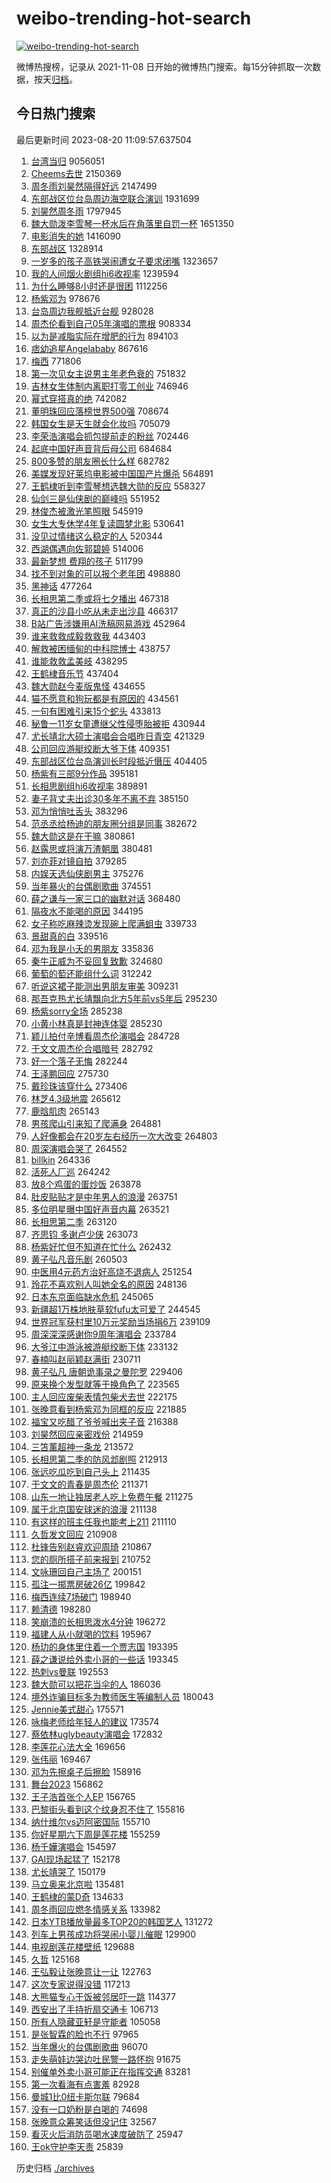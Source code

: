 # weibo-trending-hot-search

[![weibo-trending-hot-search](https://github.com/ameizi/weibo-trending-hot-search/actions/workflows/ci.yml/badge.svg)](https://github.com/ameizi/weibo-trending-hot-search/actions/workflows/ci.yml)

微博热搜榜，记录从 2021-11-08 日开始的微博热门搜索。每15分钟抓取一次数据，按天[归档](./archives)。

## 今日热门搜索

<!-- BEGIN --> 
最后更新时间 2023-08-20 11:09:57.637504 
1. [台湾当归](https://s.weibo.com/weibo?q=%23%E5%8F%B0%E6%B9%BE%E5%BD%93%E5%BD%92%23&t=31&band_rank=32&Refer=top) 9056051
1. [Cheems去世](https://s.weibo.com/weibo?q=%23Cheems%E5%8E%BB%E4%B8%96%23&t=31&band_rank=49&Refer=top) 2150369
1. [周冬雨刘昊然隔得好远](https://s.weibo.com/weibo?q=%23%E5%91%A8%E5%86%AC%E9%9B%A8%E5%88%98%E6%98%8A%E7%84%B6%E9%9A%94%E5%BE%97%E5%A5%BD%E8%BF%9C%23&t=31&band_rank=1&Refer=top) 2147499
1. [东部战区位台岛周边海空联合演训](https://s.weibo.com/weibo?q=%23%E4%B8%9C%E9%83%A8%E6%88%98%E5%8C%BA%E4%BD%8D%E5%8F%B0%E5%B2%9B%E5%91%A8%E8%BE%B9%E6%B5%B7%E7%A9%BA%E8%81%94%E5%90%88%E6%BC%94%E8%AE%AD%23&t=31&band_rank=3&Refer=top) 1931699
1. [刘昊然周冬雨](https://s.weibo.com/weibo?q=%E5%88%98%E6%98%8A%E7%84%B6%E5%91%A8%E5%86%AC%E9%9B%A8&t=31&band_rank=2&Refer=top) 1797945
1. [魏大勋泼李雪琴一杯水后在角落里自罚一杯](https://s.weibo.com/weibo?q=%23%E9%AD%8F%E5%A4%A7%E5%8B%8B%E6%B3%BC%E6%9D%8E%E9%9B%AA%E7%90%B4%E4%B8%80%E6%9D%AF%E6%B0%B4%E5%90%8E%E5%9C%A8%E8%A7%92%E8%90%BD%E9%87%8C%E8%87%AA%E7%BD%9A%E4%B8%80%E6%9D%AF%23&t=31&band_rank=2&Refer=top) 1651350
1. [电影消失的她](https://s.weibo.com/weibo?q=%E7%94%B5%E5%BD%B1%E6%B6%88%E5%A4%B1%E7%9A%84%E5%A5%B9&t=31&band_rank=4&Refer=top) 1416090
1. [东部战区](https://s.weibo.com/weibo?q=%23%E4%B8%9C%E9%83%A8%E6%88%98%E5%8C%BA%23&t=31&band_rank=10&Refer=top) 1328914
1. [一岁多的孩子高铁哭闹遭女子要求闭嘴](https://s.weibo.com/weibo?q=%23%E4%B8%80%E5%B2%81%E5%A4%9A%E7%9A%84%E5%AD%A9%E5%AD%90%E9%AB%98%E9%93%81%E5%93%AD%E9%97%B9%E9%81%AD%E5%A5%B3%E5%AD%90%E8%A6%81%E6%B1%82%E9%97%AD%E5%98%B4%23&t=31&band_rank=5&Refer=top) 1323657
1. [我的人间烟火剧组hi6收视率](https://s.weibo.com/weibo?q=%23%E6%88%91%E7%9A%84%E4%BA%BA%E9%97%B4%E7%83%9F%E7%81%AB%E5%89%A7%E7%BB%84hi6%E6%94%B6%E8%A7%86%E7%8E%87%23&t=31&band_rank=26&Refer=top) 1239594
1. [为什么睡够8小时还是很困](https://s.weibo.com/weibo?q=%23%E4%B8%BA%E4%BB%80%E4%B9%88%E7%9D%A1%E5%A4%9F8%E5%B0%8F%E6%97%B6%E8%BF%98%E6%98%AF%E5%BE%88%E5%9B%B0%23&t=31&band_rank=12&Refer=top) 1112256
1. [杨紫邓为](https://s.weibo.com/weibo?q=%E6%9D%A8%E7%B4%AB%E9%82%93%E4%B8%BA&t=31&band_rank=14&Refer=top) 978676
1. [台岛周边我舰抵近台舰](https://s.weibo.com/weibo?q=%23%E5%8F%B0%E5%B2%9B%E5%91%A8%E8%BE%B9%E6%88%91%E8%88%B0%E6%8A%B5%E8%BF%91%E5%8F%B0%E8%88%B0%23&t=31&band_rank=43&Refer=top) 928028
1. [周杰伦看到自己05年演唱的票根](https://s.weibo.com/weibo?q=%E5%91%A8%E6%9D%B0%E4%BC%A6%E7%9C%8B%E5%88%B0%E8%87%AA%E5%B7%B105%E5%B9%B4%E6%BC%94%E5%94%B1%E7%9A%84%E7%A5%A8%E6%A0%B9&t=31&band_rank=5&Refer=top) 908334
1. [以为是减脂实际在增肥的行为](https://s.weibo.com/weibo?q=%23%E4%BB%A5%E4%B8%BA%E6%98%AF%E5%87%8F%E8%84%82%E5%AE%9E%E9%99%85%E5%9C%A8%E5%A2%9E%E8%82%A5%E7%9A%84%E8%A1%8C%E4%B8%BA%23&t=31&band_rank=8&Refer=top) 894103
1. [痞幼追星Angelababy](https://s.weibo.com/weibo?q=%23%E7%97%9E%E5%B9%BC%E8%BF%BD%E6%98%9FAngelababy%23&t=31&band_rank=7&Refer=top) 867616
1. [梅西](https://s.weibo.com/weibo?q=%E6%A2%85%E8%A5%BF&t=31&band_rank=45&Refer=top) 771806
1. [第一次见女主说男主年老色衰的](https://s.weibo.com/weibo?q=%23%E7%AC%AC%E4%B8%80%E6%AC%A1%E8%A7%81%E5%A5%B3%E4%B8%BB%E8%AF%B4%E7%94%B7%E4%B8%BB%E5%B9%B4%E8%80%81%E8%89%B2%E8%A1%B0%E7%9A%84%23&t=31&band_rank=36&Refer=top) 751832
1. [吉林女生体制内离职打零工创业](https://s.weibo.com/weibo?q=%23%E5%90%89%E6%9E%97%E5%A5%B3%E7%94%9F%E4%BD%93%E5%88%B6%E5%86%85%E7%A6%BB%E8%81%8C%E6%89%93%E9%9B%B6%E5%B7%A5%E5%88%9B%E4%B8%9A%23&t=31&band_rank=6&Refer=top) 746946
1. [幂式穿搭真的绝](https://s.weibo.com/weibo?q=%E5%B9%82%E5%BC%8F%E7%A9%BF%E6%90%AD%E7%9C%9F%E7%9A%84%E7%BB%9D&t=31&band_rank=7&Refer=top) 742082
1. [董明珠回应落榜世界500强](https://s.weibo.com/weibo?q=%23%E8%91%A3%E6%98%8E%E7%8F%A0%E5%9B%9E%E5%BA%94%E8%90%BD%E6%A6%9C%E4%B8%96%E7%95%8C500%E5%BC%BA%23&t=31&band_rank=39&Refer=top) 708674
1. [韩国女生是天生就会化妆吗](https://s.weibo.com/weibo?q=%E9%9F%A9%E5%9B%BD%E5%A5%B3%E7%94%9F%E6%98%AF%E5%A4%A9%E7%94%9F%E5%B0%B1%E4%BC%9A%E5%8C%96%E5%A6%86%E5%90%97&t=31&band_rank=18&Refer=top) 705079
1. [李荣浩演唱会抓包提前走的粉丝](https://s.weibo.com/weibo?q=%23%E6%9D%8E%E8%8D%A3%E6%B5%A9%E6%BC%94%E5%94%B1%E4%BC%9A%E6%8A%93%E5%8C%85%E6%8F%90%E5%89%8D%E8%B5%B0%E7%9A%84%E7%B2%89%E4%B8%9D%23&t=31&band_rank=11&Refer=top) 702446
1. [起底中国好声音背后母公司](https://s.weibo.com/weibo?q=%23%E8%B5%B7%E5%BA%95%E4%B8%AD%E5%9B%BD%E5%A5%BD%E5%A3%B0%E9%9F%B3%E8%83%8C%E5%90%8E%E6%AF%8D%E5%85%AC%E5%8F%B8%23&t=31&band_rank=11&Refer=top) 684684
1. [800多赞的朋友圈长什么样](https://s.weibo.com/weibo?q=%23800%E5%A4%9A%E8%B5%9E%E7%9A%84%E6%9C%8B%E5%8F%8B%E5%9C%88%E9%95%BF%E4%BB%80%E4%B9%88%E6%A0%B7%23&t=31&band_rank=8&Refer=top) 682782
1. [美媒发现好莱坞电影被中国国产片爆杀](https://s.weibo.com/weibo?q=%23%E7%BE%8E%E5%AA%92%E5%8F%91%E7%8E%B0%E5%A5%BD%E8%8E%B1%E5%9D%9E%E7%94%B5%E5%BD%B1%E8%A2%AB%E4%B8%AD%E5%9B%BD%E5%9B%BD%E4%BA%A7%E7%89%87%E7%88%86%E6%9D%80%23&t=31&band_rank=14&Refer=top) 564891
1. [王鹤棣听到李雪琴想选魏大勋的反应](https://s.weibo.com/weibo?q=%23%E7%8E%8B%E9%B9%A4%E6%A3%A3%E5%90%AC%E5%88%B0%E6%9D%8E%E9%9B%AA%E7%90%B4%E6%83%B3%E9%80%89%E9%AD%8F%E5%A4%A7%E5%8B%8B%E7%9A%84%E5%8F%8D%E5%BA%94%23&t=31&band_rank=26&Refer=top) 558327
1. [仙剑三是仙侠剧的巅峰吗](https://s.weibo.com/weibo?q=%23%E4%BB%99%E5%89%91%E4%B8%89%E6%98%AF%E4%BB%99%E4%BE%A0%E5%89%A7%E7%9A%84%E5%B7%85%E5%B3%B0%E5%90%97%23&t=31&band_rank=21&Refer=top) 551952
1. [林俊杰被激光笔照眼](https://s.weibo.com/weibo?q=%E6%9E%97%E4%BF%8A%E6%9D%B0%E8%A2%AB%E6%BF%80%E5%85%89%E7%AC%94%E7%85%A7%E7%9C%BC&t=31&band_rank=16&Refer=top) 545919
1. [女生大专休学4年复读圆梦北影](https://s.weibo.com/weibo?q=%23%E5%A5%B3%E7%94%9F%E5%A4%A7%E4%B8%93%E4%BC%91%E5%AD%A64%E5%B9%B4%E5%A4%8D%E8%AF%BB%E5%9C%86%E6%A2%A6%E5%8C%97%E5%BD%B1%23&t=31&band_rank=38&Refer=top) 530641
1. [没见过情绪这么稳定的人](https://s.weibo.com/weibo?q=%E6%B2%A1%E8%A7%81%E8%BF%87%E6%83%85%E7%BB%AA%E8%BF%99%E4%B9%88%E7%A8%B3%E5%AE%9A%E7%9A%84%E4%BA%BA&t=31&band_rank=39&Refer=top) 520344
1. [西湖偶遇向佐郭碧婷](https://s.weibo.com/weibo?q=%23%E8%A5%BF%E6%B9%96%E5%81%B6%E9%81%87%E5%90%91%E4%BD%90%E9%83%AD%E7%A2%A7%E5%A9%B7%23&t=31&band_rank=39&Refer=top) 514006
1. [最新梦想 费翔的孩子](https://s.weibo.com/weibo?q=%E6%9C%80%E6%96%B0%E6%A2%A6%E6%83%B3%20%E8%B4%B9%E7%BF%94%E7%9A%84%E5%AD%A9%E5%AD%90&t=31&band_rank=21&Refer=top) 511799
1. [找不到对象的可以报个老年团](https://s.weibo.com/weibo?q=%23%E6%89%BE%E4%B8%8D%E5%88%B0%E5%AF%B9%E8%B1%A1%E7%9A%84%E5%8F%AF%E4%BB%A5%E6%8A%A5%E4%B8%AA%E8%80%81%E5%B9%B4%E5%9B%A2%23&t=31&band_rank=38&Refer=top) 498880
1. [黑神话](https://s.weibo.com/weibo?q=%E9%BB%91%E7%A5%9E%E8%AF%9D&t=31&band_rank=24&Refer=top) 477264
1. [长相思第二季或将七夕播出](https://s.weibo.com/weibo?q=%23%E9%95%BF%E7%9B%B8%E6%80%9D%E7%AC%AC%E4%BA%8C%E5%AD%A3%E6%88%96%E5%B0%86%E4%B8%83%E5%A4%95%E6%92%AD%E5%87%BA%23&t=31&band_rank=13&Refer=top) 467318
1. [真正的沙县小吃从未走出沙县](https://s.weibo.com/weibo?q=%E7%9C%9F%E6%AD%A3%E7%9A%84%E6%B2%99%E5%8E%BF%E5%B0%8F%E5%90%83%E4%BB%8E%E6%9C%AA%E8%B5%B0%E5%87%BA%E6%B2%99%E5%8E%BF&t=31&band_rank=48&Refer=top) 466317
1. [B站广告涉嫌用AI洗稿网易游戏](https://s.weibo.com/weibo?q=B%E7%AB%99%E5%B9%BF%E5%91%8A%E6%B6%89%E5%AB%8C%E7%94%A8AI%E6%B4%97%E7%A8%BF%E7%BD%91%E6%98%93%E6%B8%B8%E6%88%8F&t=31&band_rank=9&Refer=top) 452964
1. [谁来救救成毅救救我](https://s.weibo.com/weibo?q=%E8%B0%81%E6%9D%A5%E6%95%91%E6%95%91%E6%88%90%E6%AF%85%E6%95%91%E6%95%91%E6%88%91&t=31&band_rank=14&Refer=top) 443403
1. [解救被困缅甸的中科院博士](https://s.weibo.com/weibo?q=%23%E8%A7%A3%E6%95%91%E8%A2%AB%E5%9B%B0%E7%BC%85%E7%94%B8%E7%9A%84%E4%B8%AD%E7%A7%91%E9%99%A2%E5%8D%9A%E5%A3%AB%23&t=31&band_rank=10&Refer=top) 438757
1. [谁能救救孟美岐](https://s.weibo.com/weibo?q=%23%E8%B0%81%E8%83%BD%E6%95%91%E6%95%91%E5%AD%9F%E7%BE%8E%E5%B2%90%23&t=31&band_rank=11&Refer=top) 438295
1. [王鹤棣音乐节](https://s.weibo.com/weibo?q=%E7%8E%8B%E9%B9%A4%E6%A3%A3%E9%9F%B3%E4%B9%90%E8%8A%82&t=31&band_rank=12&Refer=top) 437404
1. [魏大勋赵今麦版鬼怪](https://s.weibo.com/weibo?q=%E9%AD%8F%E5%A4%A7%E5%8B%8B%E8%B5%B5%E4%BB%8A%E9%BA%A6%E7%89%88%E9%AC%BC%E6%80%AA&t=31&band_rank=13&Refer=top) 434655
1. [猫不愿意和狗玩都是有原因的](https://s.weibo.com/weibo?q=%E7%8C%AB%E4%B8%8D%E6%84%BF%E6%84%8F%E5%92%8C%E7%8B%97%E7%8E%A9%E9%83%BD%E6%98%AF%E6%9C%89%E5%8E%9F%E5%9B%A0%E7%9A%84&t=31&band_rank=38&Refer=top) 434561
1. [一句有困难引来15个蛇头](https://s.weibo.com/weibo?q=%23%E4%B8%80%E5%8F%A5%E6%9C%89%E5%9B%B0%E9%9A%BE%E5%BC%95%E6%9D%A515%E4%B8%AA%E8%9B%87%E5%A4%B4%23&t=31&band_rank=15&Refer=top) 433813
1. [秘鲁一11岁女童遭继父性侵堕胎被拒](https://s.weibo.com/weibo?q=%23%E7%A7%98%E9%B2%81%E4%B8%8011%E5%B2%81%E5%A5%B3%E7%AB%A5%E9%81%AD%E7%BB%A7%E7%88%B6%E6%80%A7%E4%BE%B5%E5%A0%95%E8%83%8E%E8%A2%AB%E6%8B%92%23&t=31&band_rank=33&Refer=top) 430944
1. [尤长靖北大硕士演唱会合唱昨日青空](https://s.weibo.com/weibo?q=%23%E5%B0%A4%E9%95%BF%E9%9D%96%E5%8C%97%E5%A4%A7%E7%A1%95%E5%A3%AB%E6%BC%94%E5%94%B1%E4%BC%9A%E5%90%88%E5%94%B1%E6%98%A8%E6%97%A5%E9%9D%92%E7%A9%BA%23&t=31&band_rank=17&Refer=top) 421329
1. [公司回应游艇绞断大爷下体](https://s.weibo.com/weibo?q=%23%E5%85%AC%E5%8F%B8%E5%9B%9E%E5%BA%94%E6%B8%B8%E8%89%87%E7%BB%9E%E6%96%AD%E5%A4%A7%E7%88%B7%E4%B8%8B%E4%BD%93%23&t=31&band_rank=33&Refer=top) 409351
1. [东部战区位台岛演训长时段抵近慑压](https://s.weibo.com/weibo?q=%23%E4%B8%9C%E9%83%A8%E6%88%98%E5%8C%BA%E4%BD%8D%E5%8F%B0%E5%B2%9B%E6%BC%94%E8%AE%AD%E9%95%BF%E6%97%B6%E6%AE%B5%E6%8A%B5%E8%BF%91%E6%85%91%E5%8E%8B%23&t=31&band_rank=20&Refer=top) 404405
1. [杨紫有三部9分作品](https://s.weibo.com/weibo?q=%23%E6%9D%A8%E7%B4%AB%E6%9C%89%E4%B8%89%E9%83%A89%E5%88%86%E4%BD%9C%E5%93%81%23&t=31&band_rank=22&Refer=top) 395181
1. [长相思剧组hi6收视率](https://s.weibo.com/weibo?q=%23%E9%95%BF%E7%9B%B8%E6%80%9D%E5%89%A7%E7%BB%84hi6%E6%94%B6%E8%A7%86%E7%8E%87%23&t=31&band_rank=14&Refer=top) 389891
1. [妻子背丈夫出诊30多年不离不弃](https://s.weibo.com/weibo?q=%23%E5%A6%BB%E5%AD%90%E8%83%8C%E4%B8%88%E5%A4%AB%E5%87%BA%E8%AF%8A30%E5%A4%9A%E5%B9%B4%E4%B8%8D%E7%A6%BB%E4%B8%8D%E5%BC%83%23&t=31&band_rank=15&Refer=top) 385150
1. [邓为悄悄吐舌头](https://s.weibo.com/weibo?q=%23%E9%82%93%E4%B8%BA%E6%82%84%E6%82%84%E5%90%90%E8%88%8C%E5%A4%B4%23&t=31&band_rank=16&Refer=top) 383296
1. [范丞丞给杨迪的朋友圈分组是同事](https://s.weibo.com/weibo?q=%23%E8%8C%83%E4%B8%9E%E4%B8%9E%E7%BB%99%E6%9D%A8%E8%BF%AA%E7%9A%84%E6%9C%8B%E5%8F%8B%E5%9C%88%E5%88%86%E7%BB%84%E6%98%AF%E5%90%8C%E4%BA%8B%23&t=31&band_rank=21&Refer=top) 382672
1. [魏大勋这是在干嘛](https://s.weibo.com/weibo?q=%23%E9%AD%8F%E5%A4%A7%E5%8B%8B%E8%BF%99%E6%98%AF%E5%9C%A8%E5%B9%B2%E5%98%9B%23&t=31&band_rank=32&Refer=top) 380861
1. [赵露思或将演万渣朝凰](https://s.weibo.com/weibo?q=%23%E8%B5%B5%E9%9C%B2%E6%80%9D%E6%88%96%E5%B0%86%E6%BC%94%E4%B8%87%E6%B8%A3%E6%9C%9D%E5%87%B0%23&t=31&band_rank=37&Refer=top) 380481
1. [刘亦菲对镜自拍](https://s.weibo.com/weibo?q=%23%E5%88%98%E4%BA%A6%E8%8F%B2%E5%AF%B9%E9%95%9C%E8%87%AA%E6%8B%8D%23&t=31&band_rank=32&Refer=top) 379285
1. [内娱天选仙侠剧男主](https://s.weibo.com/weibo?q=%23%E5%86%85%E5%A8%B1%E5%A4%A9%E9%80%89%E4%BB%99%E4%BE%A0%E5%89%A7%E7%94%B7%E4%B8%BB%23&t=31&band_rank=50&Refer=top) 375276
1. [当年暴火的台偶剧歌曲](https://s.weibo.com/weibo?q=%E5%BD%93%E5%B9%B4%E6%9A%B4%E7%81%AB%E7%9A%84%E5%8F%B0%E5%81%B6%E5%89%A7%E6%AD%8C%E6%9B%B2&t=31&band_rank=17&Refer=top) 374551
1. [薛之谦与一家三口的幽默对话](https://s.weibo.com/weibo?q=%23%E8%96%9B%E4%B9%8B%E8%B0%A6%E4%B8%8E%E4%B8%80%E5%AE%B6%E4%B8%89%E5%8F%A3%E7%9A%84%E5%B9%BD%E9%BB%98%E5%AF%B9%E8%AF%9D%23&t=31&band_rank=34&Refer=top) 368480
1. [隔夜水不能喝的原因](https://s.weibo.com/weibo?q=%E9%9A%94%E5%A4%9C%E6%B0%B4%E4%B8%8D%E8%83%BD%E5%96%9D%E7%9A%84%E5%8E%9F%E5%9B%A0&t=31&band_rank=17&Refer=top) 344195
1. [女子称吃麻辣烫发现碗上爬满蛆虫](https://s.weibo.com/weibo?q=%23%E5%A5%B3%E5%AD%90%E7%A7%B0%E5%90%83%E9%BA%BB%E8%BE%A3%E7%83%AB%E5%8F%91%E7%8E%B0%E7%A2%97%E4%B8%8A%E7%88%AC%E6%BB%A1%E8%9B%86%E8%99%AB%23&t=31&band_rank=23&Refer=top) 339733
1. [景甜真的白](https://s.weibo.com/weibo?q=%23%E6%99%AF%E7%94%9C%E7%9C%9F%E7%9A%84%E7%99%BD%23&t=31&band_rank=24&Refer=top) 339516
1. [邓为我是小夭的男朋友](https://s.weibo.com/weibo?q=%23%E9%82%93%E4%B8%BA%E6%88%91%E6%98%AF%E5%B0%8F%E5%A4%AD%E7%9A%84%E7%94%B7%E6%9C%8B%E5%8F%8B%23&t=31&band_rank=25&Refer=top) 335836
1. [秦牛正威为不妥回复致歉](https://s.weibo.com/weibo?q=%23%E7%A7%A6%E7%89%9B%E6%AD%A3%E5%A8%81%E4%B8%BA%E4%B8%8D%E5%A6%A5%E5%9B%9E%E5%A4%8D%E8%87%B4%E6%AD%89%23&t=31&band_rank=22&Refer=top) 324680
1. [葡萄的萄还能组什么词](https://s.weibo.com/weibo?q=%E8%91%A1%E8%90%84%E7%9A%84%E8%90%84%E8%BF%98%E8%83%BD%E7%BB%84%E4%BB%80%E4%B9%88%E8%AF%8D&t=31&band_rank=21&Refer=top) 312242
1. [听说这裙子能测出男朋友审美](https://s.weibo.com/weibo?q=%23%E5%90%AC%E8%AF%B4%E8%BF%99%E8%A3%99%E5%AD%90%E8%83%BD%E6%B5%8B%E5%87%BA%E7%94%B7%E6%9C%8B%E5%8F%8B%E5%AE%A1%E7%BE%8E%23&t=31&band_rank=47&Refer=top) 309231
1. [那吾克热尤长靖飘向北方5年前vs5年后](https://s.weibo.com/weibo?q=%23%E9%82%A3%E5%90%BE%E5%85%8B%E7%83%AD%E5%B0%A4%E9%95%BF%E9%9D%96%E9%A3%98%E5%90%91%E5%8C%97%E6%96%B95%E5%B9%B4%E5%89%8Dvs5%E5%B9%B4%E5%90%8E%23&t=31&band_rank=34&Refer=top) 295230
1. [杨紫sorry全场](https://s.weibo.com/weibo?q=%23%E6%9D%A8%E7%B4%ABsorry%E5%85%A8%E5%9C%BA%23&t=31&band_rank=28&Refer=top) 285238
1. [小黄小林真是封神连体婴](https://s.weibo.com/weibo?q=%E5%B0%8F%E9%BB%84%E5%B0%8F%E6%9E%97%E7%9C%9F%E6%98%AF%E5%B0%81%E7%A5%9E%E8%BF%9E%E4%BD%93%E5%A9%B4&t=31&band_rank=29&Refer=top) 285230
1. [颖儿拍付辛博看周杰伦演唱会](https://s.weibo.com/weibo?q=%23%E9%A2%96%E5%84%BF%E6%8B%8D%E4%BB%98%E8%BE%9B%E5%8D%9A%E7%9C%8B%E5%91%A8%E6%9D%B0%E4%BC%A6%E6%BC%94%E5%94%B1%E4%BC%9A%23&t=31&band_rank=28&Refer=top) 284728
1. [于文文周杰伦合唱暗号](https://s.weibo.com/weibo?q=%23%E4%BA%8E%E6%96%87%E6%96%87%E5%91%A8%E6%9D%B0%E4%BC%A6%E5%90%88%E5%94%B1%E6%9A%97%E5%8F%B7%23&t=31&band_rank=23&Refer=top) 282792
1. [好一个落子无悔](https://s.weibo.com/weibo?q=%E5%A5%BD%E4%B8%80%E4%B8%AA%E8%90%BD%E5%AD%90%E6%97%A0%E6%82%94&t=31&band_rank=18&Refer=top) 282244
1. [王泽鹏回应](https://s.weibo.com/weibo?q=%23%E7%8E%8B%E6%B3%BD%E9%B9%8F%E5%9B%9E%E5%BA%94%23&t=31&band_rank=31&Refer=top) 275730
1. [戴珍珠该穿什么](https://s.weibo.com/weibo?q=%E6%88%B4%E7%8F%8D%E7%8F%A0%E8%AF%A5%E7%A9%BF%E4%BB%80%E4%B9%88&t=31&band_rank=19&Refer=top) 273406
1. [林芝4.3级地震](https://s.weibo.com/weibo?q=%23%E6%9E%97%E8%8A%9D4.3%E7%BA%A7%E5%9C%B0%E9%9C%87%23&t=31&band_rank=20&Refer=top) 265612
1. [鹿晗肌肉](https://s.weibo.com/weibo?q=%E9%B9%BF%E6%99%97%E8%82%8C%E8%82%89&t=31&band_rank=23&Refer=top) 265143
1. [男孩爬山引来知了爬满身](https://s.weibo.com/weibo?q=%23%E7%94%B7%E5%AD%A9%E7%88%AC%E5%B1%B1%E5%BC%95%E6%9D%A5%E7%9F%A5%E4%BA%86%E7%88%AC%E6%BB%A1%E8%BA%AB%23&t=31&band_rank=24&Refer=top) 264881
1. [人好像都会在20岁左右经历一次大改变](https://s.weibo.com/weibo?q=%E4%BA%BA%E5%A5%BD%E5%83%8F%E9%83%BD%E4%BC%9A%E5%9C%A820%E5%B2%81%E5%B7%A6%E5%8F%B3%E7%BB%8F%E5%8E%86%E4%B8%80%E6%AC%A1%E5%A4%A7%E6%94%B9%E5%8F%98&t=31&band_rank=25&Refer=top) 264803
1. [周深演唱会哭了](https://s.weibo.com/weibo?q=%23%E5%91%A8%E6%B7%B1%E6%BC%94%E5%94%B1%E4%BC%9A%E5%93%AD%E4%BA%86%23&t=31&band_rank=26&Refer=top) 264552
1. [billkin](https://s.weibo.com/weibo?q=billkin&t=31&band_rank=27&Refer=top) 264336
1. [活死人厂巡](https://s.weibo.com/weibo?q=%E6%B4%BB%E6%AD%BB%E4%BA%BA%E5%8E%82%E5%B7%A1&t=31&band_rank=28&Refer=top) 264242
1. [放8个鸡蛋的蛋炒饭](https://s.weibo.com/weibo?q=%E6%94%BE8%E4%B8%AA%E9%B8%A1%E8%9B%8B%E7%9A%84%E8%9B%8B%E7%82%92%E9%A5%AD&t=31&band_rank=29&Refer=top) 263878
1. [肚皮贴贴才是中年男人的浪漫](https://s.weibo.com/weibo?q=%E8%82%9A%E7%9A%AE%E8%B4%B4%E8%B4%B4%E6%89%8D%E6%98%AF%E4%B8%AD%E5%B9%B4%E7%94%B7%E4%BA%BA%E7%9A%84%E6%B5%AA%E6%BC%AB&t=31&band_rank=30&Refer=top) 263751
1. [多位明星曝中国好声音内幕](https://s.weibo.com/weibo?q=%23%E5%A4%9A%E4%BD%8D%E6%98%8E%E6%98%9F%E6%9B%9D%E4%B8%AD%E5%9B%BD%E5%A5%BD%E5%A3%B0%E9%9F%B3%E5%86%85%E5%B9%95%23&t=31&band_rank=31&Refer=top) 263521
1. [长相思第二季](https://s.weibo.com/weibo?q=%E9%95%BF%E7%9B%B8%E6%80%9D%E7%AC%AC%E4%BA%8C%E5%AD%A3&t=31&band_rank=33&Refer=top) 263120
1. [齐思钧 多谢卢少侠](https://s.weibo.com/weibo?q=%E9%BD%90%E6%80%9D%E9%92%A7%20%E5%A4%9A%E8%B0%A2%E5%8D%A2%E5%B0%91%E4%BE%A0&t=31&band_rank=34&Refer=top) 263073
1. [杨紫好忙但不知道在忙什么](https://s.weibo.com/weibo?q=%23%E6%9D%A8%E7%B4%AB%E5%A5%BD%E5%BF%99%E4%BD%86%E4%B8%8D%E7%9F%A5%E9%81%93%E5%9C%A8%E5%BF%99%E4%BB%80%E4%B9%88%23&t=31&band_rank=35&Refer=top) 262432
1. [黄子弘凡音乐剧](https://s.weibo.com/weibo?q=%E9%BB%84%E5%AD%90%E5%BC%98%E5%87%A1%E9%9F%B3%E4%B9%90%E5%89%A7&t=31&band_rank=36&Refer=top) 260503
1. [中医用4元药方治好高烧不退病人](https://s.weibo.com/weibo?q=%23%E4%B8%AD%E5%8C%BB%E7%94%A84%E5%85%83%E8%8D%AF%E6%96%B9%E6%B2%BB%E5%A5%BD%E9%AB%98%E7%83%A7%E4%B8%8D%E9%80%80%E7%97%85%E4%BA%BA%23&t=31&band_rank=37&Refer=top) 251254
1. [玲花不喜欢别人叫她全名的原因](https://s.weibo.com/weibo?q=%23%E7%8E%B2%E8%8A%B1%E4%B8%8D%E5%96%9C%E6%AC%A2%E5%88%AB%E4%BA%BA%E5%8F%AB%E5%A5%B9%E5%85%A8%E5%90%8D%E7%9A%84%E5%8E%9F%E5%9B%A0%23&t=31&band_rank=37&Refer=top) 248136
1. [日本东京面临缺水危机](https://s.weibo.com/weibo?q=%23%E6%97%A5%E6%9C%AC%E4%B8%9C%E4%BA%AC%E9%9D%A2%E4%B8%B4%E7%BC%BA%E6%B0%B4%E5%8D%B1%E6%9C%BA%23&t=31&band_rank=40&Refer=top) 245065
1. [新疆超1万株地肤草软fufu太可爱了](https://s.weibo.com/weibo?q=%23%E6%96%B0%E7%96%86%E8%B6%851%E4%B8%87%E6%A0%AA%E5%9C%B0%E8%82%A4%E8%8D%89%E8%BD%AFfufu%E5%A4%AA%E5%8F%AF%E7%88%B1%E4%BA%86%23&t=31&band_rank=25&Refer=top) 244545
1. [世界冠军获村里10万元奖励当场捐6万](https://s.weibo.com/weibo?q=%23%E4%B8%96%E7%95%8C%E5%86%A0%E5%86%9B%E8%8E%B7%E6%9D%91%E9%87%8C10%E4%B8%87%E5%85%83%E5%A5%96%E5%8A%B1%E5%BD%93%E5%9C%BA%E6%8D%906%E4%B8%87%23&t=31&band_rank=39&Refer=top) 239109
1. [周深深深感谢你9周年演唱会](https://s.weibo.com/weibo?q=%E5%91%A8%E6%B7%B1%E6%B7%B1%E6%B7%B1%E6%84%9F%E8%B0%A2%E4%BD%A09%E5%91%A8%E5%B9%B4%E6%BC%94%E5%94%B1%E4%BC%9A&t=31&band_rank=16&Refer=top) 233784
1. [大爷江中游泳被游艇绞断下体](https://s.weibo.com/weibo?q=%23%E5%A4%A7%E7%88%B7%E6%B1%9F%E4%B8%AD%E6%B8%B8%E6%B3%B3%E8%A2%AB%E6%B8%B8%E8%89%87%E7%BB%9E%E6%96%AD%E4%B8%8B%E4%BD%93%23&t=31&band_rank=37&Refer=top) 233132
1. [春楠叫赵丽颖赵满街](https://s.weibo.com/weibo?q=%23%E6%98%A5%E6%A5%A0%E5%8F%AB%E8%B5%B5%E4%B8%BD%E9%A2%96%E8%B5%B5%E6%BB%A1%E8%A1%97%23&t=31&band_rank=32&Refer=top) 230711
1. [黄子弘凡 唐朝诡事录之曼陀罗](https://s.weibo.com/weibo?q=%E9%BB%84%E5%AD%90%E5%BC%98%E5%87%A1%20%E5%94%90%E6%9C%9D%E8%AF%A1%E4%BA%8B%E5%BD%95%E4%B9%8B%E6%9B%BC%E9%99%80%E7%BD%97&t=31&band_rank=36&Refer=top) 229406
1. [原来换个发型就等于换角色了](https://s.weibo.com/weibo?q=%E5%8E%9F%E6%9D%A5%E6%8D%A2%E4%B8%AA%E5%8F%91%E5%9E%8B%E5%B0%B1%E7%AD%89%E4%BA%8E%E6%8D%A2%E8%A7%92%E8%89%B2%E4%BA%86&t=31&band_rank=37&Refer=top) 223565
1. [主人回应废柴表情包柴犬去世](https://s.weibo.com/weibo?q=%23%E4%B8%BB%E4%BA%BA%E5%9B%9E%E5%BA%94%E5%BA%9F%E6%9F%B4%E8%A1%A8%E6%83%85%E5%8C%85%E6%9F%B4%E7%8A%AC%E5%8E%BB%E4%B8%96%23&t=31&band_rank=38&Refer=top) 222175
1. [张晚意看到杨紫邓为同框的反应](https://s.weibo.com/weibo?q=%23%E5%BC%A0%E6%99%9A%E6%84%8F%E7%9C%8B%E5%88%B0%E6%9D%A8%E7%B4%AB%E9%82%93%E4%B8%BA%E5%90%8C%E6%A1%86%E7%9A%84%E5%8F%8D%E5%BA%94%23&t=31&band_rank=41&Refer=top) 221885
1. [福宝又吃醋了爷爷喊出夹子音](https://s.weibo.com/weibo?q=%23%E7%A6%8F%E5%AE%9D%E5%8F%88%E5%90%83%E9%86%8B%E4%BA%86%E7%88%B7%E7%88%B7%E5%96%8A%E5%87%BA%E5%A4%B9%E5%AD%90%E9%9F%B3%23&t=31&band_rank=39&Refer=top) 216388
1. [刘昊然回应亲密戏份](https://s.weibo.com/weibo?q=%23%E5%88%98%E6%98%8A%E7%84%B6%E5%9B%9E%E5%BA%94%E4%BA%B2%E5%AF%86%E6%88%8F%E4%BB%BD%23&t=31&band_rank=28&Refer=top) 214959
1. [三笘薰超神一条龙](https://s.weibo.com/weibo?q=%23%E4%B8%89%E7%AC%98%E8%96%B0%E8%B6%85%E7%A5%9E%E4%B8%80%E6%9D%A1%E9%BE%99%23&t=31&band_rank=40&Refer=top) 213572
1. [长相思第二季的防风邶剧照](https://s.weibo.com/weibo?q=%23%E9%95%BF%E7%9B%B8%E6%80%9D%E7%AC%AC%E4%BA%8C%E5%AD%A3%E7%9A%84%E9%98%B2%E9%A3%8E%E9%82%B6%E5%89%A7%E7%85%A7%23&t=31&band_rank=42&Refer=top) 212913
1. [张远吃瓜吃到自己头上](https://s.weibo.com/weibo?q=%23%E5%BC%A0%E8%BF%9C%E5%90%83%E7%93%9C%E5%90%83%E5%88%B0%E8%87%AA%E5%B7%B1%E5%A4%B4%E4%B8%8A%23&t=31&band_rank=43&Refer=top) 211435
1. [于文文的青春是周杰伦](https://s.weibo.com/weibo?q=%23%E4%BA%8E%E6%96%87%E6%96%87%E7%9A%84%E9%9D%92%E6%98%A5%E6%98%AF%E5%91%A8%E6%9D%B0%E4%BC%A6%23&t=31&band_rank=44&Refer=top) 211371
1. [山东一地让独居老人吃上免费午餐](https://s.weibo.com/weibo?q=%23%E5%B1%B1%E4%B8%9C%E4%B8%80%E5%9C%B0%E8%AE%A9%E7%8B%AC%E5%B1%85%E8%80%81%E4%BA%BA%E5%90%83%E4%B8%8A%E5%85%8D%E8%B4%B9%E5%8D%88%E9%A4%90%23&t=31&band_rank=45&Refer=top) 211275
1. [属于北京国安球迷的浪漫](https://s.weibo.com/weibo?q=%23%E5%B1%9E%E4%BA%8E%E5%8C%97%E4%BA%AC%E5%9B%BD%E5%AE%89%E7%90%83%E8%BF%B7%E7%9A%84%E6%B5%AA%E6%BC%AB%23&t=31&band_rank=46&Refer=top) 211138
1. [有这样的班主任我也能考上211](https://s.weibo.com/weibo?q=%E6%9C%89%E8%BF%99%E6%A0%B7%E7%9A%84%E7%8F%AD%E4%B8%BB%E4%BB%BB%E6%88%91%E4%B9%9F%E8%83%BD%E8%80%83%E4%B8%8A211&t=31&band_rank=47&Refer=top) 211110
1. [久哲发文回应](https://s.weibo.com/weibo?q=%23%E4%B9%85%E5%93%B2%E5%8F%91%E6%96%87%E5%9B%9E%E5%BA%94%23&t=31&band_rank=48&Refer=top) 210908
1. [杜锋告别赵睿欢迎周琦](https://s.weibo.com/weibo?q=%23%E6%9D%9C%E9%94%8B%E5%91%8A%E5%88%AB%E8%B5%B5%E7%9D%BF%E6%AC%A2%E8%BF%8E%E5%91%A8%E7%90%A6%23&t=31&band_rank=49&Refer=top) 210867
1. [您的厕所搭子前来报到](https://s.weibo.com/weibo?q=%E6%82%A8%E7%9A%84%E5%8E%95%E6%89%80%E6%90%AD%E5%AD%90%E5%89%8D%E6%9D%A5%E6%8A%A5%E5%88%B0&t=31&band_rank=50&Refer=top) 210752
1. [文咏珊回自己主场了](https://s.weibo.com/weibo?q=%23%E6%96%87%E5%92%8F%E7%8F%8A%E5%9B%9E%E8%87%AA%E5%B7%B1%E4%B8%BB%E5%9C%BA%E4%BA%86%23&t=31&band_rank=43&Refer=top) 200151
1. [孤注一掷票房破26亿](https://s.weibo.com/weibo?q=%23%E5%AD%A4%E6%B3%A8%E4%B8%80%E6%8E%B7%E7%A5%A8%E6%88%BF%E7%A0%B426%E4%BA%BF%23&t=31&band_rank=43&Refer=top) 199842
1. [梅西连续7场破门](https://s.weibo.com/weibo?q=%23%E6%A2%85%E8%A5%BF%E8%BF%9E%E7%BB%AD7%E5%9C%BA%E7%A0%B4%E9%97%A8%23&t=31&band_rank=49&Refer=top) 198940
1. [赖清德](https://s.weibo.com/weibo?q=%E8%B5%96%E6%B8%85%E5%BE%B7&t=31&band_rank=30&Refer=top) 198280
1. [笑崩溃的长相思泼水4分钟](https://s.weibo.com/weibo?q=%E7%AC%91%E5%B4%A9%E6%BA%83%E7%9A%84%E9%95%BF%E7%9B%B8%E6%80%9D%E6%B3%BC%E6%B0%B44%E5%88%86%E9%92%9F&t=31&band_rank=29&Refer=top) 196272
1. [福建人从小就喝的饮料](https://s.weibo.com/weibo?q=%E7%A6%8F%E5%BB%BA%E4%BA%BA%E4%BB%8E%E5%B0%8F%E5%B0%B1%E5%96%9D%E7%9A%84%E9%A5%AE%E6%96%99&t=31&band_rank=39&Refer=top) 195967
1. [杨玏的身体里住着一个贾志国](https://s.weibo.com/weibo?q=%23%E6%9D%A8%E7%8E%8F%E7%9A%84%E8%BA%AB%E4%BD%93%E9%87%8C%E4%BD%8F%E7%9D%80%E4%B8%80%E4%B8%AA%E8%B4%BE%E5%BF%97%E5%9B%BD%23&t=31&band_rank=41&Refer=top) 193395
1. [薛之谦说给外卖小哥的一些话](https://s.weibo.com/weibo?q=%23%E8%96%9B%E4%B9%8B%E8%B0%A6%E8%AF%B4%E7%BB%99%E5%A4%96%E5%8D%96%E5%B0%8F%E5%93%A5%E7%9A%84%E4%B8%80%E4%BA%9B%E8%AF%9D%23&t=31&band_rank=41&Refer=top) 193345
1. [热刺vs曼联](https://s.weibo.com/weibo?q=%23%E7%83%AD%E5%88%BAvs%E6%9B%BC%E8%81%94%23&t=31&band_rank=12&Refer=top) 192553
1. [魏大勋可以把花当伞的人](https://s.weibo.com/weibo?q=%23%E9%AD%8F%E5%A4%A7%E5%8B%8B%E5%8F%AF%E4%BB%A5%E6%8A%8A%E8%8A%B1%E5%BD%93%E4%BC%9E%E7%9A%84%E4%BA%BA%23&t=31&band_rank=43&Refer=top) 186036
1. [境外诈骗目标多为教师医生等编制人员](https://s.weibo.com/weibo?q=%23%E5%A2%83%E5%A4%96%E8%AF%88%E9%AA%97%E7%9B%AE%E6%A0%87%E5%A4%9A%E4%B8%BA%E6%95%99%E5%B8%88%E5%8C%BB%E7%94%9F%E7%AD%89%E7%BC%96%E5%88%B6%E4%BA%BA%E5%91%98%23&t=31&band_rank=40&Refer=top) 180043
1. [Jennie美式甜心](https://s.weibo.com/weibo?q=%23Jennie%E7%BE%8E%E5%BC%8F%E7%94%9C%E5%BF%83%23&t=31&band_rank=26&Refer=top) 175571
1. [咏梅老师给年轻人的建议](https://s.weibo.com/weibo?q=%E5%92%8F%E6%A2%85%E8%80%81%E5%B8%88%E7%BB%99%E5%B9%B4%E8%BD%BB%E4%BA%BA%E7%9A%84%E5%BB%BA%E8%AE%AE&t=31&band_rank=48&Refer=top) 173574
1. [蔡依林uglybeauty演唱会](https://s.weibo.com/weibo?q=%23%E8%94%A1%E4%BE%9D%E6%9E%97uglybeauty%E6%BC%94%E5%94%B1%E4%BC%9A%23&t=31&band_rank=41&Refer=top) 172832
1. [李莲花心法大全](https://s.weibo.com/weibo?q=%E6%9D%8E%E8%8E%B2%E8%8A%B1%E5%BF%83%E6%B3%95%E5%A4%A7%E5%85%A8&t=31&band_rank=45&Refer=top) 169656
1. [张伟丽](https://s.weibo.com/weibo?q=%E5%BC%A0%E4%BC%9F%E4%B8%BD&t=31&band_rank=46&Refer=top) 169467
1. [邓为先擦桌子后擦脸](https://s.weibo.com/weibo?q=%23%E9%82%93%E4%B8%BA%E5%85%88%E6%93%A6%E6%A1%8C%E5%AD%90%E5%90%8E%E6%93%A6%E8%84%B8%23&t=31&band_rank=36&Refer=top) 158916
1. [舞台2023](https://s.weibo.com/weibo?q=%E8%88%9E%E5%8F%B02023&t=31&band_rank=44&Refer=top) 156862
1. [王子浩首张个人EP](https://s.weibo.com/weibo?q=%23%E7%8E%8B%E5%AD%90%E6%B5%A9%E9%A6%96%E5%BC%A0%E4%B8%AA%E4%BA%BAEP%23&t=31&band_rank=45&Refer=top) 156765
1. [巴黎街头看到这个纹身忍不住了](https://s.weibo.com/weibo?q=%23%E5%B7%B4%E9%BB%8E%E8%A1%97%E5%A4%B4%E7%9C%8B%E5%88%B0%E8%BF%99%E4%B8%AA%E7%BA%B9%E8%BA%AB%E5%BF%8D%E4%B8%8D%E4%BD%8F%E4%BA%86%23&t=31&band_rank=40&Refer=top) 155816
1. [纳什维尔vs迈阿密国际](https://s.weibo.com/weibo?q=%23%E7%BA%B3%E4%BB%80%E7%BB%B4%E5%B0%94vs%E8%BF%88%E9%98%BF%E5%AF%86%E5%9B%BD%E9%99%85%23&t=31&band_rank=50&Refer=top) 155710
1. [你好星期六下周是莲花楼](https://s.weibo.com/weibo?q=%23%E4%BD%A0%E5%A5%BD%E6%98%9F%E6%9C%9F%E5%85%AD%E4%B8%8B%E5%91%A8%E6%98%AF%E8%8E%B2%E8%8A%B1%E6%A5%BC%23&t=31&band_rank=27&Refer=top) 155259
1. [杨千嬅演唱会](https://s.weibo.com/weibo?q=%E6%9D%A8%E5%8D%83%E5%AC%85%E6%BC%94%E5%94%B1%E4%BC%9A&t=31&band_rank=44&Refer=top) 154597
1. [GAI现场起猛了](https://s.weibo.com/weibo?q=%23GAI%E7%8E%B0%E5%9C%BA%E8%B5%B7%E7%8C%9B%E4%BA%86%23&t=31&band_rank=43&Refer=top) 152178
1. [尤长靖哭了](https://s.weibo.com/weibo?q=%23%E5%B0%A4%E9%95%BF%E9%9D%96%E5%93%AD%E4%BA%86%23&t=31&band_rank=26&Refer=top) 150179
1. [马立奥来北京啦](https://s.weibo.com/weibo?q=%E9%A9%AC%E7%AB%8B%E5%A5%A5%E6%9D%A5%E5%8C%97%E4%BA%AC%E5%95%A6&t=31&band_rank=46&Refer=top) 135481
1. [王鹤棣的蒙D奇](https://s.weibo.com/weibo?q=%E7%8E%8B%E9%B9%A4%E6%A3%A3%E7%9A%84%E8%92%99D%E5%A5%87&t=31&band_rank=24&Refer=top) 134633
1. [周冬雨回应燃冬情感关系](https://s.weibo.com/weibo?q=%23%E5%91%A8%E5%86%AC%E9%9B%A8%E5%9B%9E%E5%BA%94%E7%87%83%E5%86%AC%E6%83%85%E6%84%9F%E5%85%B3%E7%B3%BB%23&t=31&band_rank=25&Refer=top) 133982
1. [日本YTB播放量最多TOP20的韩国艺人](https://s.weibo.com/weibo?q=%23%E6%97%A5%E6%9C%ACYTB%E6%92%AD%E6%94%BE%E9%87%8F%E6%9C%80%E5%A4%9ATOP20%E7%9A%84%E9%9F%A9%E5%9B%BD%E8%89%BA%E4%BA%BA%23&t=31&band_rank=42&Refer=top) 131272
1. [列车上男孩成功将哭闹小婴儿催眠](https://s.weibo.com/weibo?q=%23%E5%88%97%E8%BD%A6%E4%B8%8A%E7%94%B7%E5%AD%A9%E6%88%90%E5%8A%9F%E5%B0%86%E5%93%AD%E9%97%B9%E5%B0%8F%E5%A9%B4%E5%84%BF%E5%82%AC%E7%9C%A0%23&t=31&band_rank=40&Refer=top) 129900
1. [电视剧莲花楼壁纸](https://s.weibo.com/weibo?q=%23%E7%94%B5%E8%A7%86%E5%89%A7%E8%8E%B2%E8%8A%B1%E6%A5%BC%E5%A3%81%E7%BA%B8%23&t=31&band_rank=45&Refer=top) 129688
1. [久哲](https://s.weibo.com/weibo?q=%E4%B9%85%E5%93%B2&t=31&band_rank=48&Refer=top) 125168
1. [王弘毅让张晚意让一让](https://s.weibo.com/weibo?q=%23%E7%8E%8B%E5%BC%98%E6%AF%85%E8%AE%A9%E5%BC%A0%E6%99%9A%E6%84%8F%E8%AE%A9%E4%B8%80%E8%AE%A9%23&t=31&band_rank=34&Refer=top) 122763
1. [这次专家说得没错](https://s.weibo.com/weibo?q=%E8%BF%99%E6%AC%A1%E4%B8%93%E5%AE%B6%E8%AF%B4%E5%BE%97%E6%B2%A1%E9%94%99&t=31&band_rank=35&Refer=top) 117213
1. [大熊猫专心干饭被邻居吓一跳](https://s.weibo.com/weibo?q=%23%E5%A4%A7%E7%86%8A%E7%8C%AB%E4%B8%93%E5%BF%83%E5%B9%B2%E9%A5%AD%E8%A2%AB%E9%82%BB%E5%B1%85%E5%90%93%E4%B8%80%E8%B7%B3%23&t=31&band_rank=50&Refer=top) 114377
1. [西安出了手持折扇交通卡](https://s.weibo.com/weibo?q=%23%E8%A5%BF%E5%AE%89%E5%87%BA%E4%BA%86%E6%89%8B%E6%8C%81%E6%8A%98%E6%89%87%E4%BA%A4%E9%80%9A%E5%8D%A1%23&t=31&band_rank=50&Refer=top) 106713
1. [所有人隐藏亚轩是守能者](https://s.weibo.com/weibo?q=%E6%89%80%E6%9C%89%E4%BA%BA%E9%9A%90%E8%97%8F%E4%BA%9A%E8%BD%A9%E6%98%AF%E5%AE%88%E8%83%BD%E8%80%85&t=31&band_rank=32&Refer=top) 105058
1. [是张智霖的脸也不行](https://s.weibo.com/weibo?q=%23%E6%98%AF%E5%BC%A0%E6%99%BA%E9%9C%96%E7%9A%84%E8%84%B8%E4%B9%9F%E4%B8%8D%E8%A1%8C%23&t=31&band_rank=45&Refer=top) 97965
1. [当年爆火的台偶剧歌曲](https://s.weibo.com/weibo?q=%E5%BD%93%E5%B9%B4%E7%88%86%E7%81%AB%E7%9A%84%E5%8F%B0%E5%81%B6%E5%89%A7%E6%AD%8C%E6%9B%B2&t=31&band_rank=17&Refer=top) 96070
1. [走失萌娃边哭边吐民警一路怀抱](https://s.weibo.com/weibo?q=%23%E8%B5%B0%E5%A4%B1%E8%90%8C%E5%A8%83%E8%BE%B9%E5%93%AD%E8%BE%B9%E5%90%90%E6%B0%91%E8%AD%A6%E4%B8%80%E8%B7%AF%E6%80%80%E6%8A%B1%23&t=31&band_rank=46&Refer=top) 91675
1. [别催单外卖小哥可能正在指挥交通](https://s.weibo.com/weibo?q=%23%E5%88%AB%E5%82%AC%E5%8D%95%E5%A4%96%E5%8D%96%E5%B0%8F%E5%93%A5%E5%8F%AF%E8%83%BD%E6%AD%A3%E5%9C%A8%E6%8C%87%E6%8C%A5%E4%BA%A4%E9%80%9A%23&t=31&band_rank=47&Refer=top) 83281
1. [第一次看海有点害羞](https://s.weibo.com/weibo?q=%E7%AC%AC%E4%B8%80%E6%AC%A1%E7%9C%8B%E6%B5%B7%E6%9C%89%E7%82%B9%E5%AE%B3%E7%BE%9E&t=31&band_rank=48&Refer=top) 82928
1. [曼城1比0纽卡斯尔联](https://s.weibo.com/weibo?q=%23%E6%9B%BC%E5%9F%8E1%E6%AF%940%E7%BA%BD%E5%8D%A1%E6%96%AF%E5%B0%94%E8%81%94%23&t=31&band_rank=50&Refer=top) 79684
1. [没有一口奶粉是白喝的](https://s.weibo.com/weibo?q=%E6%B2%A1%E6%9C%89%E4%B8%80%E5%8F%A3%E5%A5%B6%E7%B2%89%E6%98%AF%E7%99%BD%E5%96%9D%E7%9A%84&t=31&band_rank=50&Refer=top) 74698
1. [张晚意众筹笑话但没记住](https://s.weibo.com/weibo?q=%23%E5%BC%A0%E6%99%9A%E6%84%8F%E4%BC%97%E7%AD%B9%E7%AC%91%E8%AF%9D%E4%BD%86%E6%B2%A1%E8%AE%B0%E4%BD%8F%23&t=31&band_rank=46&Refer=top) 32567
1. [看灭火后消防员喝水速度破防了](https://s.weibo.com/weibo?q=%23%E7%9C%8B%E7%81%AD%E7%81%AB%E5%90%8E%E6%B6%88%E9%98%B2%E5%91%98%E5%96%9D%E6%B0%B4%E9%80%9F%E5%BA%A6%E7%A0%B4%E9%98%B2%E4%BA%86%23&t=31&band_rank=48&Refer=top) 25947
1. [王ok守护李天责](https://s.weibo.com/weibo?q=%23%E7%8E%8Bok%E5%AE%88%E6%8A%A4%E6%9D%8E%E5%A4%A9%E8%B4%A3%23&t=31&band_rank=40&Refer=top) 25839
<!-- END -->

历史归档 [./archives](./archives)


